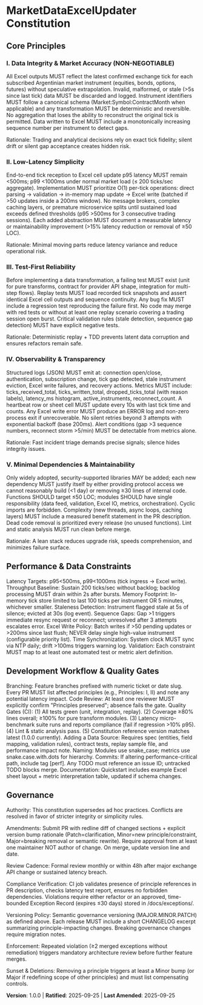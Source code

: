 <!--
Sync Impact Report
Version change: template → 1.0.0
Modified principles: (placeholders replaced with concrete definitions)
Added sections: Performance & Data Constraints; Development Workflow & Quality Gates
Removed sections: none
Templates requiring updates:
 - .specify/templates/plan-template.md ✅ (version reference updated to v1.0.0)
 - .specify/templates/spec-template.md ✅ (no conflicting guidance)
 - .specify/templates/tasks-template.md ✅ (already enforces tests-first)
 - .specify/templates/agent-file-template.md ⚠ pending (auto-generated later; will inherit principles summary in future regeneration)
Follow-up TODOs: none (no unresolved placeholders)
-->

# MarketDataExcelUpdater Constitution

## Core Principles

### I. Data Integrity & Market Accuracy (NON-NEGOTIABLE)

All Excel outputs MUST reflect the latest confirmed exchange tick for each subscribed Argentinian market instrument (equities, bonds, options, futures) without speculative extrapolation. Invalid, malformed, or stale (>5s since last tick) data MUST be discarded and logged. Instrument identifiers MUST follow a canonical schema (Market:Symbol:ContractMonth when applicable) and any transformation MUST be deterministic and reversible. No aggregation that loses the ability to reconstruct the original tick is permitted. Data written to Excel MUST include a monotonically increasing sequence number per instrument to detect gaps.

Rationale: Trading and analytical decisions rely on exact tick fidelity; silent drift or silent gap acceptance creates hidden risk.

### II. Low-Latency Simplicity

End-to-end tick reception to Excel cell update p95 latency MUST remain <500ms; p99 <1000ms under normal market load (≤ 200 ticks/sec aggregate). Implementation MUST prioritize O(1) per-tick operations: direct parsing → validation → in-memory map update → Excel write (batched if >50 updates inside a 200ms window). No message brokers, complex caching layers, or premature microservice splits until sustained load exceeds defined thresholds (p95 >500ms for 3 consecutive trading sessions). Each added abstraction MUST document a measurable latency or maintainability improvement (>15% latency reduction or removal of ≥50 LOC).

Rationale: Minimal moving parts reduce latency variance and reduce operational risk.

### III. Test-First Reliability

Before implementing a data transformation, a failing test MUST exist (unit for pure transforms, contract for provider API shape, integration for multi-step flows). Replay tests MUST load recorded tick snapshots and assert identical Excel cell outputs and sequence continuity. Any bug fix MUST include a regression test reproducing the failure first. No code may merge with red tests or without at least one replay scenario covering a trading session open burst. Critical validation rules (stale detection, sequence gap detection) MUST have explicit negative tests.

Rationale: Deterministic replay + TDD prevents latent data corruption and ensures refactors remain safe.

### IV. Observability & Transparency

Structured logs (JSON) MUST emit at: connection open/close, authentication, subscription change, tick gap detected, stale instrument eviction, Excel write failures, and recovery actions. Metrics MUST include: ticks_received_total, ticks_written_total, dropped_ticks_total (with reason labels), latency_ms histogram, active_instruments, reconnect_count. A heartbeat row or sheet cell MUST update every 10s with last tick time and counts. Any Excel write error MUST produce an ERROR log and non-zero process exit if unrecoverable. No silent retries beyond 3 attempts with exponential backoff (base 200ms). Alert conditions (gap >3 sequence numbers, reconnect storm >5/min) MUST be detectable from metrics alone.

Rationale: Fast incident triage demands precise signals; silence hides integrity issues.

### V. Minimal Dependencies & Maintainability

Only widely adopted, security-supported libraries MAY be added; each new dependency MUST justify itself by either providing protocol access we cannot reasonably build (<1 day) or removing ≥30 lines of internal code. Functions SHOULD target ≤50 LOC; modules SHOULD have single responsibility (data feed, validation, Excel IO, metrics, orchestration). Cyclic imports are forbidden. Complexity (new threads, async loops, caching layers) MUST include a measured benefit statement in the PR description. Dead code removal is prioritized every release (no unused functions). Lint and static analysis MUST run clean before merge.

Rationale: A lean stack reduces upgrade risk, speeds comprehension, and minimizes failure surface.

## Performance & Data Constraints

Latency Targets: p95<500ms, p99<1000ms (tick ingress → Excel write). Throughput Baseline: Sustain 200 ticks/sec without backlog; backlog processing MUST drain within 2s after bursts. Memory Footprint: In-memory tick store limited to last 100 ticks per instrument OR 5 minutes, whichever smaller. Staleness Detection: Instrument flagged stale at 5s of silence; evicted at 30s (log event). Sequence Gaps: Gap >1 triggers immediate resync request or reconnect; unresolved after 3 attempts escalates error. Excel Write Policy: Batch writes if >50 pending updates or >200ms since last flush; NEVER delay single high-value instrument (configurable priority list). Time Synchronization: System clock MUST sync via NTP daily; drift >100ms triggers warning log. Validation: Each constraint MUST map to at least one automated test or metric alert definition.

## Development Workflow & Quality Gates

Branching: Feature branches prefixed with numeric ticket or date slug. Every PR MUST list affected principles (e.g., Principles: I, II) and note any potential latency impact. Code Review: At least one reviewer MUST explicitly confirm "Principles preserved"; absence fails the gate. Quality Gates (CI): (1) All tests green (unit, integration, replay). (2) Coverage ≥80% lines overall; ≥100% for pure transform modules. (3) Latency micro-benchmark suite runs and reports compliance (fail if regression >10% p95). (4) Lint & static analysis pass. (5) Constitution reference version matches latest (1.0.0 currently). Adding a Data Source: Requires spec (entities, field mapping, validation rules), contract tests, replay sample file, and performance impact note. Naming: Modules use snake_case; metrics use snake.case.with.dots for hierarchy. Commits: If altering performance-critical path, include tag [perf]. Any TODO must reference an issue ID; untracked TODO blocks merge. Documentation: Quickstart includes example Excel sheet layout + metric interpretation table, updated if schema changes.

## Governance

Authority: This constitution supersedes ad hoc practices. Conflicts are resolved in favor of stricter integrity or simplicity rules.

Amendments: Submit PR with redline diff of changed sections + explicit version bump rationale (Patch=clarification, Minor=new principle/constraint, Major=breaking removal or semantic rewrite). Require approval from at least one maintainer NOT author of change. On merge, update version line and date.

Review Cadence: Formal review monthly or within 48h after major exchange API change or sustained latency breach.

Compliance Verification: CI job validates presence of principle references in PR description, checks latency test report, ensures no forbidden dependencies. Violations require either refactor or an approved, time-bounded Exception Record (expires ≤30 days) stored in /docs/exceptions/.

Versioning Policy: Semantic governance versioning (MAJOR.MINOR.PATCH) as defined above. Each release MUST include a short CHANGELOG excerpt summarizing principle-impacting changes. Breaking governance changes require migration notes.

Enforcement: Repeated violation (≥2 merged exceptions without remediation) triggers mandatory architecture review before further feature merges.

Sunset & Deletions: Removing a principle triggers at least a Minor bump (or Major if redefining scope of other principles) and must list compensating controls.

**Version**: 1.0.0 | **Ratified**: 2025-09-25 | **Last Amended**: 2025-09-25
